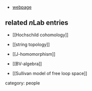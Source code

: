 

* [webpage](http://perso.math.univ-angers.fr/spip.php?article15)

## related $n$Lab entries

* [[Hochschild cohomology]]

* [[string topology]]

* [[J-homomorphism]]

* [[BV-algebra]]

* [[Sullivan model of free loop space]]

category: people